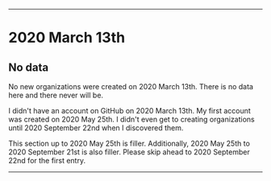 
***

# 2020 March 13th

## No data

No new organizations were created on 2020 March 13th. There is no data here and there never will be.

I didn't have an account on GitHub on 2020 March 13th. My first account was created on 2020 May 25th. I didn't even get to creating organizations until 2020 September 22nd when I discovered them.

This section up to 2020 May 25th is filler. Additionally, 2020 May 25th to 2020 September 21st is also filler. Please skip ahead to 2020 September 22nd for the first entry.

***
